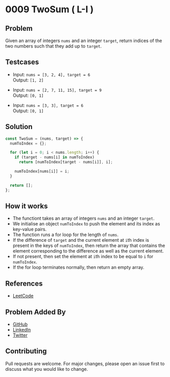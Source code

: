 # 0009 TwoSum ( L-I )

## Problem

Given an array of integers `nums` and an integer `target`, return indices of the two numbers such that they add up to `target`.

## Testcases

- Input: `nums = [3, 2, 4], target = 6` <br>
  Output: `[1, 2]`

- Input: `nums = [2, 7, 11, 15], target = 9` <br>
  Output: `[0, 1]`

- Input: `nums = [3, 3], target = 6` <br>
  Output: `[0, 1]`

## Solution

```javascript
const TwoSum = (nums, target) => {
  numToIndex = {};

  for (let i = 0; i < nums.length; i++) {
    if (target - nums[i] in numToIndex)
      return [numToIndex[target - nums[i]], i];

    numToIndex[nums[i]] = i;
  }

  return [];
};
```

## How it works

- The functiont takes an array of integers `nums` and an integer `target`.
- We initialise an object `numToIndex` to push the element and its index as key-value pairs.
- The function runs a for loop for the length of `nums`.
- If the difference of `target` and the current element at `i`th index is present in the keys of `numToIndex`, then return the array that contains the element corresponding to the difference as well as the current element.
- If not present, then set the element at `i`th index to be equal to `i` for `numToIndex`.
- If the for loop terminates normally, then return an empty array.

## References

- [LeetCode](https://leetcode.com/problems/two-sum/)

## Problem Added By

- [GitHub](https://www.github.com/khairalanam)
- [LinkedIn](https://www.linkedin.com/in/khair-alanam-b27b69221/)
- [Twitter](https://twitter.com/khair_alanam)

## Contributing

Pull requests are welcome. For major changes, please open an issue first to discuss what you would like to change.
